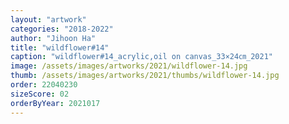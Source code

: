 ```yaml
---
layout: "artwork"
categories: "2018-2022"
author: "Jihoon Ha"
title: "wildflower#14"
caption: "wildflower#14_acrylic,oil on canvas_33×24㎝_2021"
image: /assets/images/artworks/2021/wildflower-14.jpg
thumb: /assets/images/artworks/2021/thumbs/wildflower-14.jpg
order: 22040230
sizeScore: 02
orderByYear: 2021017
---
```

